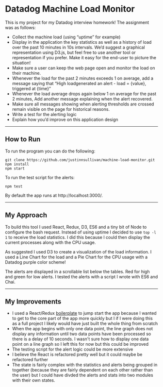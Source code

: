 Datadog Machine Load Monitor
====

This is my project for my Datadog interview homework! The assignment was as follows:

- Collect the machine load (using “uptime” for example)
- Display in the application the key statistics as well as a history of load over the past 10 minutes in 10s intervals. We’d suggest a graphical representation using D3.js, but feel free to use another tool or representation if you prefer. Make it easy for the end-user to picture the situation!
- Make sure a user can keep the web page open and monitor the load on their machine.
- Whenever the load for the past 2 minutes exceeds 1 on average, add a message saying that “High loadgenerated an alert - load = {value}, triggered at {time}”
- Whenever the load average drops again below 1 on average for the past 2 minutes, Add another message explaining when the alert recovered.
- Make sure all messages showing when alerting thresholds are crossed remain visible on the page for historical reasons.
- Write a test for the alerting logic
- Explain how you’d improve on this application design

----------
How to Run
----
To run the program you can do the following:
```
git clone https://github.com/justinnsullivan/machine-load-monitor.git
npm install
npm start
```
To run the test script for the alerts: 
```
npm test
```
By default the app runs at http://localhost:3000/.

----------
My Approach
----
To build this tool I used React, Redux, D3, ES6 and a tiny bit of Node to configure the bash request. Instead of using uptime I decided to use `top -l 1` to receive the load statistics. I did this because I could then display the current processes along with the CPU usage. 

As suggested I used D3 to create a visualization of the load information. I used a Line Chart for the load and a Pie Chart for the CPU usage with a Datadog purple color scheme!

The alerts are displayed in a scrollable list below the tables. Red for high and green for low alerts. I tested the alerts with a script I wrote with ES6 and Chai.

----------
My Improvements
----

- I used a React/Redux [boilerplate](https://github.com/davezuko/react-redux-starter-kit) to jump start the app because I wanted to get to the core part of the app more quickly but I if I were doing this as a full project I likely would have just built the whole thing from scratch 
- When the app begins with only one data point, the line graph does not display any information until two data points have been processed so there is a delay of 10 seconds. I wasn't sure how to display one data point on a line graph so I left this for now but this could be improved
- The testing script for the alert logic could be more extensive
- I believe the React is refactored pretty well but it could maybe be refactored further
- The state is fairly complex with the statistics and alerts being grouped in together (because they are fairly dependent on each other rather than the user) but I could have divded the alerts and stats into two modules
with their own states.
 
